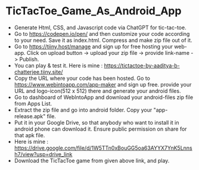 # TicTacToe_Game_As_Android_App

- Generate Html, CSS, and Javascript code via ChatGPT for tic-tac-toe.
- Go to https://codepen.io/pen/ and then customize your code according to your need. Save it as index.html. Compress and make zip file out of it.
- Go to https://tiiny.host/manage and sign up for free hosting your web-app. Click on upload button -> upload your zip file -> provide link-name -> Publish.
- You can play & test it. Here is mine : https://tictactoe-by-aaditya-b-chatterjee.tiiny.site/ 
- Copy the URL where your code has been hosted. Go to https://www.webintoapp.com/app-maker  and sign up free. provide your URL and logo-icon(512 x 512) there and generate your android files.
- Go to dashboard of WebIntoApp and download your android-files zip file from Apps List.
- Extract the zip file and go into android folder. Copy your "app-release.apk" file.
- Put it in your Google Drive, so that anybody who want to install it in android phone can download it. Ensure public permission on share for that apk file.
- Here is mine : https://drive.google.com/file/d/1W5TTn0xBouGG5oa63AYYX7YnK5Lnnsh7/view?usp=drive_link
- Download the TicTacToe game from given above link, and play.
